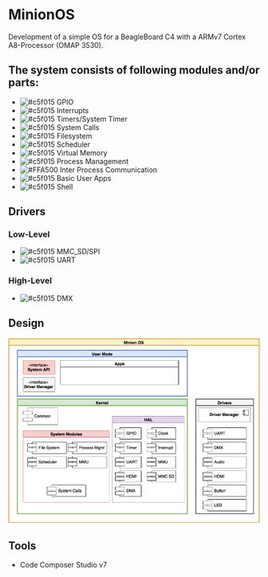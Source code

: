 # MinionOS

Development of a simple OS for a BeagleBoard C4 with a ARMv7 Cortex A8-Processor (OMAP 3530). 

## The system consists of following modules and/or parts:
* ![#c5f015](https://placehold.it/15/c5f015/000000?text=+) GPIO 
* ![#c5f015](https://placehold.it/15/c5f015/000000?text=+) Interrupts 
* ![#c5f015](https://placehold.it/15/c5f015/000000?text=+) Timers/System Timer 
* ![#c5f015](https://placehold.it/15/c5f015/000000?text=+) System Calls
* ![#c5f015](https://placehold.it/15/c5f015/000000?text=+) Filesystem
* ![#c5f015](https://placehold.it/15/c5f015/000000?text=+) Scheduler 
* ![#c5f015](https://placehold.it/15/c5f015/000000?text=+) Virtual Memory 
* ![#c5f015](https://placehold.it/15/c5f015/000000?text=+) Process Management
* ![#FFA500](https://placehold.it/15/FFA500/000000?text=+) Inter Process Communication
* ![#c5f015](https://placehold.it/15/c5f015/000000?text=+) Basic User Apps 
* ![#c5f015](https://placehold.it/15/c5f015/000000?text=+) Shell

## Drivers
### Low-Level
* ![#c5f015](https://placehold.it/15/c5f015/000000?text=+) MMC_SD/SPI
* ![#c5f015](https://placehold.it/15/c5f015/000000?text=+) UART 

### High-Level
* ![#c5f015](https://placehold.it/15/c5f015/000000?text=+) DMX 

## Design
![ArchDesign](Documentation/MinionOS%20Schema.png "Minion OS Architecture Design")

## Tools
* Code Composer Studio v7
